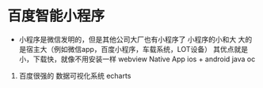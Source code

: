 # 百度智能小程序

- 小程序是微信发明的，但是其他公司大厂也有小程序了
小程序的小和大  大的是宿主大（例如微信app，百度小程序，车载系统，LOT设备）
其优点就是小，下载快，就像不用安装一样
webview Native App ios + android java oc

1. 百度很强的 数据可视化系统
echarts 